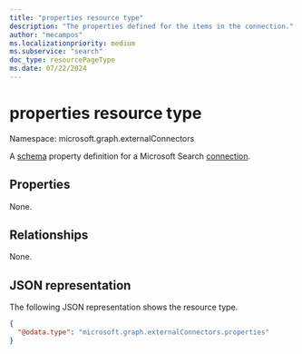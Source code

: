 ```yaml
---
title: "properties resource type"
description: "The properties defined for the items in the connection."
author: "mecampos"
ms.localizationpriority: medium
ms.subservice: "search"
doc_type: resourcePageType
ms.date: 07/22/2024
---
```


# properties resource type

Namespace: microsoft.graph.externalConnectors

A [schema](externalconnectors-schema.md) property definition for a Microsoft Search [connection](externalconnectors-externalconnection.md).

## Properties
None.

## Relationships
None.

## JSON representation
The following JSON representation shows the resource type.
<!-- {
  "blockType": "resource",
  "@odata.type": "microsoft.graph.externalConnectors.properties"
}
-->
``` json
{
  "@odata.type": "microsoft.graph.externalConnectors.properties"
}
```

